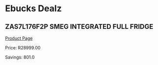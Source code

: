 
# Ebucks Dealz
## ZAS7L176F2P SMEG INTEGRATED FULL FRIDGE
[Product Page](https://www.ebucks.com/web/shop/productSelected.do?prodId=1183675665&catId=704986856)

Price: R28999.00

Savings: 801.0


	